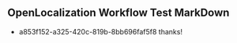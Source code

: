 ## OpenLocalization Workflow Test MarkDown
* a853f152-a325-420c-819b-8bb696faf5f8 thanks!

<!--HONumber=Aug16_HO5-->


